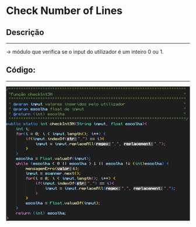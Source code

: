 # Check Number of Lines

## Descrição ##
-------------------------
-> módulo que verifica se o input do utilizador é um inteiro 0 ou 1.


## Código: ##
-------------------------
![checkIntSN](../Imagens/checkIntSN.png)